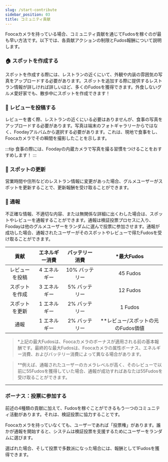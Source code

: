 ```yaml
---
slug: /start-contribute
sidebar_position: 03
title: コミュニティ貢献
---
```


Foocaカメラを持っている場合、コミュニティ貢献を通じてFudosを稼ぐのが最も早い方法です。以下では、各貢献アクションの制限とFudos報酬について説明します。
 
### 🏠 スポットを作成する

スポットを作成する際には、レストランの近くにいて、外観や内装の雰囲気の写真をアップロードする必要があります。スポットを追加する際に提供するレストラン情報が詳しければ詳しいほど、多くのFudosを獲得できます。外食しないグルメ愛好家でも、散歩中にスポットを作成できます！

### 📓 レビューを投稿する

レビューを書く際、レストランの近くにいる必要はありませんが、食事の写真をアップロードする必要があります。写真は端末のフォトギャラリーからではなく、Foodayアルバムから選択する必要があります。これは、現地で食事をし、Foocaカメラでその瞬間を撮影したことを示します。

:::tip
食事の際には、Foodayの内蔵カメラで写真を撮る習慣をつけることをおすすめします！
:::


### 👷 スポットの更新

営業時間や住所などのレストラン情報に変更があった場合、グルメユーザーがスポットを更新することで、更新報酬を受け取ることができます。

### 🚨 通報

不正確な情報、不適切な内容、または無関係な詳細に出くわした場合は、スポットやレビューを通報することができます。通報は検証投票プロセスに入り、Foodayは他のグルメユーザーをランダムに選んで投票に参加させます。通報が成功した場合、通報されたユーザーがそのスポットやレビューで得たFudosを受け取ることができます。

| 貢献  | エネルギー消費   | バッテリー消費     | *最大Fudos    |
|:---:        | :---:        |:---:       | :---:       |
| レビューを投稿 | 4 エネルギー | 10% バッテリー  | 45 Fudos    |
| スポットを作成 | 3 エネルギー  | 5% バッテリー   | 12 Fudos   |
| スポットを更新 | 1 エネルギー  | 2% バッテリー   | 1 Fudos    |
| 通報      | 1 エネルギー  | 2% バッテリー   | **レビュー/スポットの元のFudos価値     |
  
> *上記の最大Fudosは、Foocaカメラのボーナスが適用される前の基本報酬です。最終的な最大Fudosは、Foocaカメラの属性ボーナス、エネルギー消費、およびバッテリー消費によって異なる場合があります。

> **例えば、通報されたユーザーのカメラレベルが高く、そのレビューで以前に55Fudosを獲得していた場合、通報が成功すればあなたは55Fudosを受け取ることができます。

***

### ボーナス：投票に参加する

前述の4種類の貢献に加えて、Fudosを稼ぐことができるもう一つのコミュニティ活動があります。それは、検証投票に協力することです。

Foocaカメラを持っていなくても、ユーザーであれば「投票権」があります。誰かが通報を開始すると、システムは検証投票を支援するためにユーザーをランダムに選びます。

選ばれた場合、そして投票で多数派になった場合には、報酬として1Fudosを獲得できます。